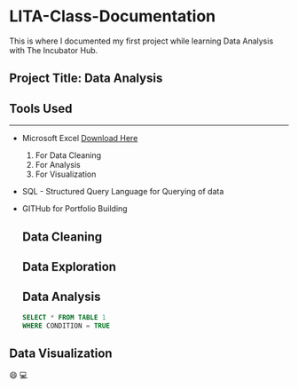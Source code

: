 # LITA-Class-Documentation
This is where I documented my first project while learning Data Analysis with The Incubator Hub.

## Project Title: Data Analysis

## Tools Used
---
- Microsoft Excel [Download Here](http://www.microsoftexcel.com)
  1. For Data Cleaning
  2. For Analysis
  3. For Visualization
- SQL - Structured Query Language for Querying of data
- GITHub for Portfolio Building

  ## Data Cleaning

  ## Data Exploration

  ## Data Analysis

  ```SQL
  SELECT * FROM TABLE 1
  WHERE CONDITION = TRUE

## Data Visualization


😄
💻

